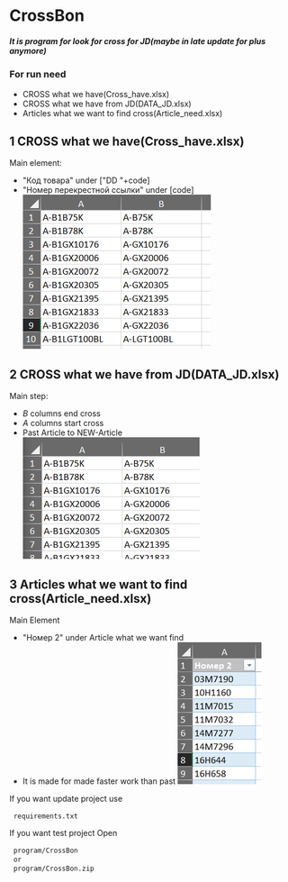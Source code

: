 # CrossBon
##### It is program for look for cross for JD(maybe in late update for plus anymore)
### For run need
- CROSS what we have(Cross_have.xlsx)
- CROSS what we have from JD(DATA_JD.xlsx)
- Articles what we want to find cross(Article_need.xlsx)

## 1 CROSS what we have(Cross_have.xlsx)
Main element:
- "Код товара" under ["DD "+code]
- "Номер перекрестной ссылки" under [code]
![img.png](bin/img.png)
## 2 CROSS what we have from JD(DATA_JD.xlsx)
Main step:
- *B* columns end cross
- *A* columns start cross
- Past Article to NEW-Article
![img.png](bin/img1.png)
## 3 Articles what we want to find cross(Article_need.xlsx)
Main Element
- "Номер 2" under Article what we want find 
- It is made for made faster work than past
![img.png](bin/img2.png)

If you want update project
use 
```
 requirements.txt
  ```
If you want test project
Open
```
 program/CrossBon
 or
 program/CrossBon.zip   
 ```
